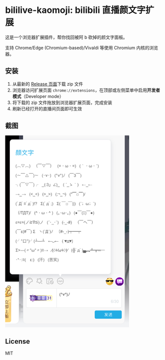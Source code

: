 # bililive-kaomoji: bilibili 直播颜文字扩展

这是一个浏览器扩展插件，帮你找回被阿 b 砍掉的颜文字面板。

支持 Chrome/Edge (Chromium-based)/Vivaldi 等使用 Chromium 内核的浏览器。

## 安装

1. 从最新的 [Release 页面](https://github.com/ankoww/bililive-kaomoji/releases/latest)下载 zip 文件
2. 浏览器访问扩展页面 `chrome://extensions`，在顶部或左侧菜单中启用**开发者模式**（Developer mode）
3. 将下载的 zip 文件拖放到浏览器扩展页面，完成安装
4. 刷新已经打开的直播间页面即可生效

## 截图

<img src=".github/screenshot.png" width="400">

## License

MIT
